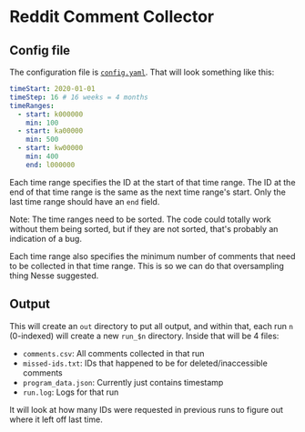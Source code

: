 # Reddit Comment Collector

## Config file

The configuration file is [`config.yaml`](./config.yaml). That will look
something like this:
```yaml
timeStart: 2020-01-01
timeStep: 16 # 16 weeks = 4 months
timeRanges:
  - start: k000000
    min: 100
  - start: ka00000
    min: 500
  - start: kw00000
    min: 400
    end: l000000
```

Each time range specifies the ID at the start of that time range. The ID at the
end of that time range is the same as the next time range's start. Only the last
time range should have an `end` field.

Note: The time ranges need to be sorted. The code could totally work without
them being sorted, but if they are not sorted, that's probably an indication of
a bug.

Each time range also specifies the minimum number of comments that need to be
collected in that time range. This is so we can do that oversampling thing Nesse
suggested.

## Output

This will create an `out` directory to put all output, and within that, each run
`n` (0-indexed) will create a new `run_$n` directory. Inside that will be 4 files:
- `comments.csv`: All comments collected in that run
- `missed-ids.txt`: IDs that happened to be for deleted/inaccessible comments
- `program_data.json`: Currently just contains timestamp
- `run.log`: Logs for that run

It will look at how many IDs were requested in previous runs to figure out where
it left off last time.
